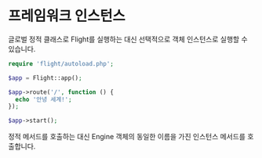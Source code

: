 # 프레임워크 인스턴스

글로벌 정적 클래스로 Flight를 실행하는 대신 선택적으로 객체 인스턴스로 실행할 수 있습니다.

```php
require 'flight/autoload.php';

$app = Flight::app();

$app->route('/', function () {
  echo '안녕 세계!';
});

$app->start();
```

정적 메서드를 호출하는 대신 Engine 객체의 동일한 이름을 가진 인스턴스 메서드를 호출합니다.